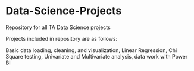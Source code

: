 # Data-Science-Projects
Repository for all TA Data Science projects



Projects included in repository are as follows:

Basic data loading, cleaning, and visualization, Linear Regression, Chi Square testing, Univariate and Multivariate analysis, data work with Power BI
